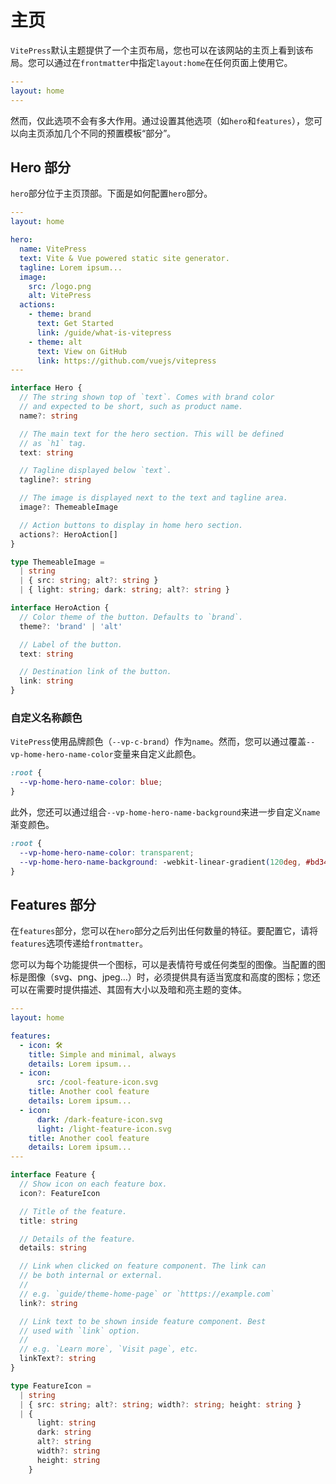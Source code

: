 # 主页

`VitePress`默认主题提供了一个主页布局，您也可以在该网站的主页上看到该布局。您可以通过在`frontmatter`中指定`layout:home`在任何页面上使用它。

```yaml
---
layout: home
---
```
然而，仅此选项不会有多大作用。通过设置其他选项（如`hero`和`features`），您可以向主页添加几个不同的预置模板“部分”。

## Hero 部分

`hero`部分位于主页顶部。下面是如何配置`hero`部分。

```yaml
---
layout: home

hero:
  name: VitePress
  text: Vite & Vue powered static site generator.
  tagline: Lorem ipsum...
  image:
    src: /logo.png
    alt: VitePress
  actions:
    - theme: brand
      text: Get Started
      link: /guide/what-is-vitepress
    - theme: alt
      text: View on GitHub
      link: https://github.com/vuejs/vitepress
---
```
```ts
interface Hero {
  // The string shown top of `text`. Comes with brand color
  // and expected to be short, such as product name.
  name?: string

  // The main text for the hero section. This will be defined
  // as `h1` tag.
  text: string

  // Tagline displayed below `text`.
  tagline?: string

  // The image is displayed next to the text and tagline area.
  image?: ThemeableImage

  // Action buttons to display in home hero section.
  actions?: HeroAction[]
}

type ThemeableImage =
  | string
  | { src: string; alt?: string }
  | { light: string; dark: string; alt?: string }

interface HeroAction {
  // Color theme of the button. Defaults to `brand`.
  theme?: 'brand' | 'alt'

  // Label of the button.
  text: string

  // Destination link of the button.
  link: string
}
```
### 自定义名称颜色

`VitePress`使用品牌颜色（`--vp-c-brand`）作为`name`。然而，您可以通过覆盖`--vp-home-hero-name-color`变量来自定义此颜色。

```css
:root {
  --vp-home-hero-name-color: blue;
}
```
此外，您还可以通过组合`--vp-home-hero-name-background`来进一步自定义`name`渐变颜色。

```css
:root {
  --vp-home-hero-name-color: transparent;
  --vp-home-hero-name-background: -webkit-linear-gradient(120deg, #bd34fe, #41d1ff);
}
```

## Features 部分

在`features`部分，您可以在`hero`部分之后列出任何数量的特征。要配置它，请将`features`选项传递给`frontmatter`。

您可以为每个功能提供一个图标，可以是表情符号或任何类型的图像。当配置的图标是图像（svg、png、jpeg…）时，必须提供具有适当宽度和高度的图标；您还可以在需要时提供描述、其固有大小以及暗和亮主题的变体。

```yaml
---
layout: home

features:
  - icon: 🛠️
    title: Simple and minimal, always
    details: Lorem ipsum...
  - icon:
      src: /cool-feature-icon.svg
    title: Another cool feature
    details: Lorem ipsum...
  - icon:
      dark: /dark-feature-icon.svg
      light: /light-feature-icon.svg
    title: Another cool feature
    details: Lorem ipsum...
---
```

```ts
interface Feature {
  // Show icon on each feature box.
  icon?: FeatureIcon

  // Title of the feature.
  title: string

  // Details of the feature.
  details: string

  // Link when clicked on feature component. The link can
  // be both internal or external.
  //
  // e.g. `guide/theme-home-page` or `htttps://example.com`
  link?: string

  // Link text to be shown inside feature component. Best
  // used with `link` option.
  //
  // e.g. `Learn more`, `Visit page`, etc.
  linkText?: string
}

type FeatureIcon =
  | string
  | { src: string; alt?: string; width?: string; height: string }
  | {
      light: string
      dark: string
      alt?: string
      width?: string
      height: string
    }
```